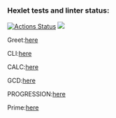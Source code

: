 ### Hexlet tests and linter status:
[![Actions Status](https://github.com/NikitaRepeat/java-project-61/workflows/hexlet-check/badge.svg)](https://github.com/NikitaRepeat/java-project-61/actions)
<a href="https://codeclimate.com/github/NikitaRepeat/java-project-61/maintainability"><img src="https://api.codeclimate.com/v1/badges/70d925888a8dc575da30/maintainability" /></a>

Greet:[here](https://asciinema.org/a/i6ng4vL2xhFsTTB2h8pfenVBe)

CLI:[here](https://asciinema.org/a/NK9WDLm8baJwUGEXyBc4hfstk)

CALC:[here](https://asciinema.org/a/AyFXKQFkmdMF5UvnDtwtxs40i)

GCD:[here](https://asciinema.org/a/jFnvQuFXFHftGBV6RnmUbiDBj)

PROGRESSION:[here](https://asciinema.org/a/Z1TxohKwM0pKzTjRiGyngxlyE)

Prime:[here](https://asciinema.org/a/8drRhqs6B5LCtfgEcDtB9JBS1)
